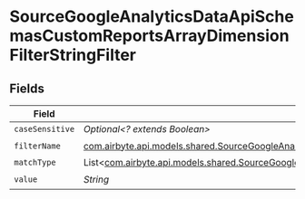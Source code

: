 # SourceGoogleAnalyticsDataApiSchemasCustomReportsArrayDimensionFilterStringFilter


## Fields

| Field                                                                                                                                                                                                                                                         | Type                                                                                                                                                                                                                                                          | Required                                                                                                                                                                                                                                                      | Description                                                                                                                                                                                                                                                   |
| ------------------------------------------------------------------------------------------------------------------------------------------------------------------------------------------------------------------------------------------------------------- | ------------------------------------------------------------------------------------------------------------------------------------------------------------------------------------------------------------------------------------------------------------- | ------------------------------------------------------------------------------------------------------------------------------------------------------------------------------------------------------------------------------------------------------------- | ------------------------------------------------------------------------------------------------------------------------------------------------------------------------------------------------------------------------------------------------------------- |
| `caseSensitive`                                                                                                                                                                                                                                               | *Optional<? extends Boolean>*                                                                                                                                                                                                                                 | :heavy_minus_sign:                                                                                                                                                                                                                                            | N/A                                                                                                                                                                                                                                                           |
| `filterName`                                                                                                                                                                                                                                                  | [com.airbyte.api.models.shared.SourceGoogleAnalyticsDataApiSchemasCustomReportsArrayDimensionFilterFilterName](../../models/shared/SourceGoogleAnalyticsDataApiSchemasCustomReportsArrayDimensionFilterFilterName.md)                                         | :heavy_check_mark:                                                                                                                                                                                                                                            | N/A                                                                                                                                                                                                                                                           |
| `matchType`                                                                                                                                                                                                                                                   | List<[com.airbyte.api.models.shared.SourceGoogleAnalyticsDataApiSchemasCustomReportsArrayDimensionFilterDimensionsFilter2ValidEnums](../../models/shared/SourceGoogleAnalyticsDataApiSchemasCustomReportsArrayDimensionFilterDimensionsFilter2ValidEnums.md)> | :heavy_minus_sign:                                                                                                                                                                                                                                            | N/A                                                                                                                                                                                                                                                           |
| `value`                                                                                                                                                                                                                                                       | *String*                                                                                                                                                                                                                                                      | :heavy_check_mark:                                                                                                                                                                                                                                            | N/A                                                                                                                                                                                                                                                           |